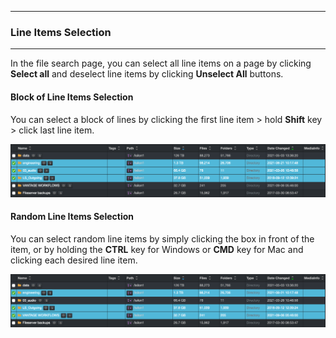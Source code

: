 <p id="line_selection"></p>

___
### Line Items Selection
___

In the file search page, you can select all line items on a page by clicking  **Select all**  and deselect line items by clicking  **Unselect All**  buttons.

#### Block of Line Items Selection

You can select a block of lines by clicking the first line item > hold  **Shift**  key > click last line item.

![Image: Select Block of Lines](images/image_file_search_line_items_selection_block.png)

#### Random Line Items Selection

You can select random line items by simply clicking the box in front of the item, or by holding the  **CTRL**  key for Windows or  **CMD**  key for Mac and clicking each desired line item.

![Image: Select Random Lines](images/image_file_search_line_items_selection_random.png)
